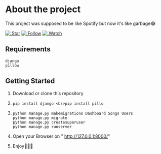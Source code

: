 # About the project

This project was supposed to be like Spotify but now it's like garbage😂

[![.Star](https://img.shields.io/github/stars/nimiology/Musicstreamingservice?color=yellow&style=for-the-badge)](https://github.com/nimiology/Musicstreamingservice)
[![.Follow](https://img.shields.io/github/followers/nimiology?color=white&label=Nima&style=for-the-badge)](https://github.com/nimiology)
[![.Watch](https://img.shields.io/github/watchers/nimiology/Musicstreamingservice?color=green&style=for-the-badge)](https://github.com/nimiology/Musicstreamingservice)

## Requirements

```
django
pillow
```


## Getting Started

1. Download or clone this repository
2.  ```
    pip install django <br>pip install pillo
    ```

3. ```
   python manage.py makemigrations Dashboard Songs Users
   python manage.py migrate
   python manage.py createsuperuser
   python manage.py runserver
   ```
4. Open your Browser on " http://127.0.0.1:8000/" 
5. Enjoy🙌🏻🎉
